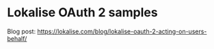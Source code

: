 # Lokalise OAuth 2 samples

Blog post: https://lokalise.com/blog/lokalise-oauth-2-acting-on-users-behalf/

